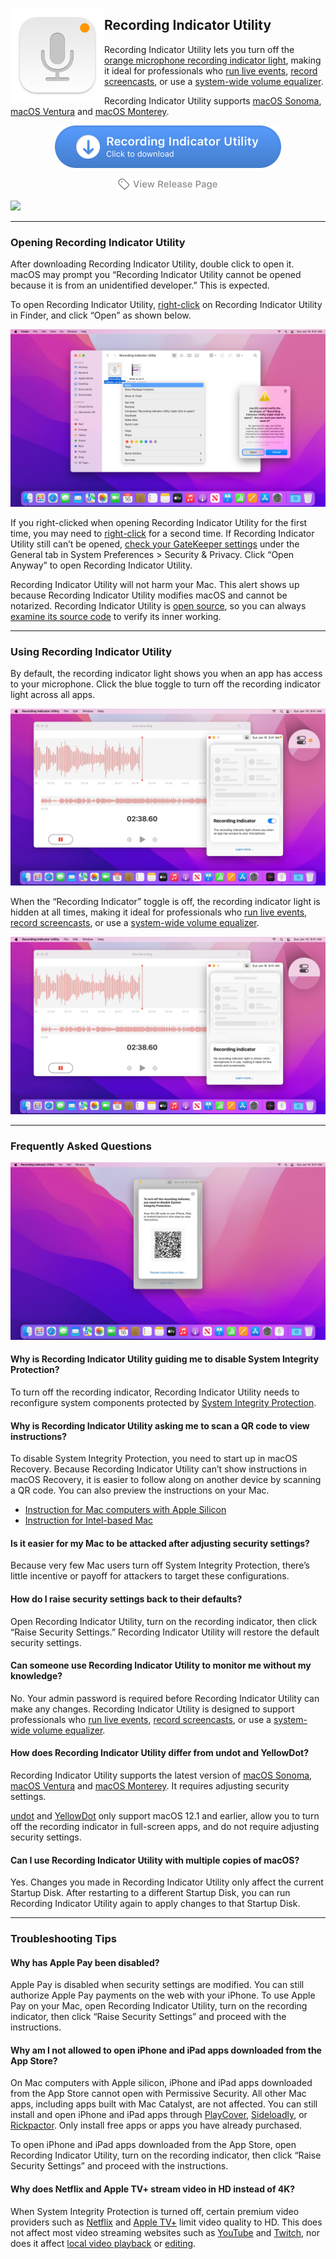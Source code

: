 <a href="https://github.com/cormiertyshawn895/RecordingIndicatorUtility/releases/download/2.0/RecordingIndicatorUtility.2.0.zip" alt="Download Recording Indicator Utility"><img src="RecordingIndicatorUtility/Screenshots/icon.png" width="150" alt="Recording Indicator Utility App icon" align="left"/></a>

<div>
<h2>Recording Indicator Utility</h2>
<p>Recording Indicator Utility lets you turn off the <a href="https://twitter.com/applesupport/status/1454202118336811015">orange microphone recording indicator light</a>, making it ideal for professionals who <a href="https://cdm.link/2021/12/apple-added-an-orange-dot-thats-a-showstopper-for-live-visuals-and-it-needs-a-fix/">run live events</a>, <a href="https://telestreamforum.forumbee.com/t/x2hgw5f/orange-dot-on-imac-screen-when-screenflow-is-recording">record screencasts</a>, or use a <a href="https://www.globaldelight.com/faq/boom3dmac">system-wide volume equalizer</a>.</p>

<p>Recording Indicator Utility supports <a href="https://apps.apple.com/app/macos-sonoma/id6450717509">macOS Sonoma</a>, <a href="https://apps.apple.com/app/macos-ventura/id1638787999">macOS Ventura</a> and <a href="https://apps.apple.com/app/macos-monterey/id1576738294">macOS Monterey</a>.</p>

</div>

<p align="center">
  <a href="https://github.com/cormiertyshawn895/RecordingIndicatorUtility/releases/download/2.0/RecordingIndicatorUtility.2.0.zip" alt="Download Recording Indicator Utility"><img width="362" src="RecordingIndicatorUtility/Screenshots/resources/download-button.png" alt="Download Recording Indicator Utility"></a>
<p>
<p align="center">
  <a href="https://github.com/cormiertyshawn895/RecordingIndicatorUtility/releases" alt="View Release Page"><img width="160" src="RecordingIndicatorUtility/Screenshots/resources/release-button.png" alt="View Release Page"></a>
</p>

![](RecordingIndicatorUtility/Screenshots/screenshot-animation.gif)

---

### Opening Recording Indicator Utility

After downloading Recording Indicator Utility, double click to open it. macOS may prompt you “Recording Indicator Utility cannot be opened because it is from an unidentified developer.” This is expected. 

To open Recording Indicator Utility, [right-click](https://support.apple.com/HT207700) on Recording Indicator Utility in Finder, and click “Open” as shown below.

![](RecordingIndicatorUtility/Screenshots/screenshot-gatekeeper.jpg)

If you right-clicked when opening Recording Indicator Utility for the first time, you may need to [right-click](https://support.apple.com/HT207700) for a second time. If Recording Indicator Utility still can’t be opened, [check your GateKeeper settings](https://support.apple.com/en-us/HT202491) under the General tab in System Preferences > Security & Privacy. Click “Open Anyway” to open Recording Indicator Utility.

Recording Indicator Utility will not harm your Mac. This alert shows up because Recording Indicator Utility modifies macOS and cannot be notarized. Recording Indicator Utility is [open source](https://github.com/cormiertyshawn895/RecordingIndicatorUtility), so you can always [examine its source code](https://github.com/cormiertyshawn895/RecordingIndicatorUtility/tree/master/RecordingIndicatorUtility) to verify its inner working.

---

### Using Recording Indicator Utility

By default, the recording indicator light shows you when an app has access to your microphone. Click the blue toggle to turn off the recording indicator light across all apps.

![](RecordingIndicatorUtility/Screenshots/screenshot-enabled.jpg)

When the “Recording Indicator” toggle is off, the recording indicator light is hidden at all times, making it ideal for professionals who [run live events](https://cdm.link/2021/12/apple-added-an-orange-dot-thats-a-showstopper-for-live-visuals-and-it-needs-a-fix/), [record screencasts](https://telestreamforum.forumbee.com/t/x2hgw5f/orange-dot-on-imac-screen-when-screenflow-is-recording), or use a [system-wide volume equalizer](https://www.globaldelight.com/faq/boom3dmac).

![](RecordingIndicatorUtility/Screenshots/screenshot-disabled.jpg)

---

### Frequently Asked Questions

![](RecordingIndicatorUtility/Screenshots/screenshot-prerequisite.jpg)

#### Why is Recording Indicator Utility guiding me to disable System Integrity Protection?
To turn off the recording indicator, Recording Indicator Utility needs to reconfigure system components protected by [System Integrity Protection](https://support.apple.com/en-us/HT204899).

#### Why is Recording Indicator Utility asking me to scan a QR code to view instructions?
To disable System Integrity Protection, you need to start up in macOS Recovery. Because Recording Indicator Utility can’t show instructions in macOS Recovery, it is easier to follow along on another device by scanning a QR code. You can also preview the instructions on your Mac.

- [Instruction for Mac computers with Apple Silicon](https://cormiertyshawn895.github.io/instruction/?arch=riu-as-lowering)
- [Instruction for Intel-based Mac](https://cormiertyshawn895.github.io/instruction/?arch=riu-intel-lowering)

#### Is it easier for my Mac to be attacked after adjusting security settings?
Because very few Mac users turn off System Integrity Protection, there’s little incentive or payoff for attackers to target these configurations.

#### How do I raise security settings back to their defaults?
Open Recording Indicator Utility, turn on the recording indicator, then click “Raise Security Settings.” Recording Indicator Utility will restore the default security settings.

#### Can someone use Recording Indicator Utility to monitor me without my knowledge?
No. Your admin password is required before Recording Indicator Utility can make any changes. Recording Indicator Utility is designed to support professionals who [run live events](https://cdm.link/2021/12/apple-added-an-orange-dot-thats-a-showstopper-for-live-visuals-and-it-needs-a-fix/), [record screencasts](https://telestreamforum.forumbee.com/t/x2hgw5f/orange-dot-on-imac-screen-when-screenflow-is-recording), or use a [system-wide volume equalizer](https://www.globaldelight.com/faq/boom3dmac).

#### How does Recording Indicator Utility differ from undot and YellowDot?
Recording Indicator Utility supports the latest version of [macOS Sonoma](https://apps.apple.com/app/macos-sonoma/id6450717509), [macOS Ventura](https://apps.apple.com/app/macos-ventura/id1638787999) and [macOS Monterey](https://apps.apple.com/app/macos-monterey/id1576738294). It requires adjusting security settings.

[undot](https://github.com/s4y/undot) and [YellowDot](https://lowtechguys.com/yellowdot/) only support macOS 12.1 and earlier, allow you to turn off the recording indicator in full-screen apps, and do not require adjusting security settings. 

#### Can I use Recording Indicator Utility with multiple copies of macOS?
Yes. Changes you made in Recording Indicator Utility only affect the current Startup Disk. After restarting to a different Startup Disk, you can run Recording Indicator Utility again to apply changes to that Startup Disk.

---

### Troubleshooting Tips

#### Why has Apple Pay been disabled?
Apple Pay is disabled when security settings are modified. You can still authorize Apple Pay payments on the web with your iPhone. To use Apple Pay on your Mac, open Recording Indicator Utility, turn on the recording indicator, then click “Raise Security Settings” and proceed with the instructions.

#### Why am I not allowed to open iPhone and iPad apps downloaded from the App Store?
On Mac computers with Apple silicon, iPhone and iPad apps downloaded from the App Store cannot open with Permissive Security. All other Mac apps, including apps built with Mac Catalyst, are not affected. You can still install and open iPhone and iPad apps through [PlayCover](https://playcover.io/), [Sideloadly](https://sideloadly.io/), or [Rickpactor](https://appdb.to/app/standalone/1900000033). Only install free apps or apps you have already purchased. 

To open iPhone and iPad apps downloaded from the App Store, open Recording Indicator Utility, turn on the recording indicator, then click “Raise Security Settings” and proceed with the instructions.

#### Why does Netflix and Apple TV+ stream video in HD instead of 4K?
When System Integrity Protection is turned off, certain premium video providers such as [Netflix](https://www.netflix.com) and [Apple TV+](http://tv.apple.com) limit video quality to HD. This does not affect most video streaming websites such as [YouTube](https://youtube.com) and [Twitch](https://www.twitch.tv), nor does it affect [local video playback](https://support.apple.com/guide/quicktime-player/welcome/mac) or [editing](https://www.apple.com/final-cut-pro/).
